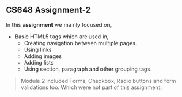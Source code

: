 ## CS648 Assignment-2
In this **assignment** we mainly focused on,
* Basic HTML5 tags which are used in,
    * Creating navigation between multiple pages.
    * Using links
    * Adding images
    * Adding lists
    * Using section, paragraph and other grouping tags.

> Module 2 included Forms, Checkbox, Radio buttons and form validations too. Which were not part of this assignment.
 
